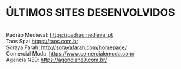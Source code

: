 # ÚLTIMOS SITES DESENVOLVIDOS
<BR>Padrão Medieval: https://padraomedieval.pt
<BR>Taos Spa: https://taos.com.br
<BR>Soraya Farah: http://sorayafarah.com/homepage/
<BR>Comercial Moda: https://www.comercialemoda.com/
<BR>Agencia NE9: https://agenciane9.com.br/
